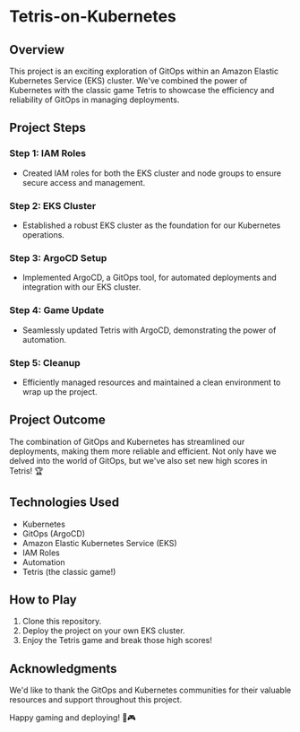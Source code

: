 # Tetris-on-Kubernetes

## Overview
This project is an exciting exploration of GitOps within an Amazon Elastic Kubernetes Service (EKS) cluster. We've combined the power of Kubernetes with the classic game Tetris to showcase the efficiency and reliability of GitOps in managing deployments.

## Project Steps

### Step 1: IAM Roles
- Created IAM roles for both the EKS cluster and node groups to ensure secure access and management.

### Step 2: EKS Cluster
- Established a robust EKS cluster as the foundation for our Kubernetes operations.

### Step 3: ArgoCD Setup
- Implemented ArgoCD, a GitOps tool, for automated deployments and integration with our EKS cluster.

### Step 4: Game Update
- Seamlessly updated Tetris with ArgoCD, demonstrating the power of automation.

### Step 5: Cleanup
- Efficiently managed resources and maintained a clean environment to wrap up the project.

## Project Outcome
The combination of GitOps and Kubernetes has streamlined our deployments, making them more reliable and efficient. Not only have we delved into the world of GitOps, but we've also set new high scores in Tetris! 🏆

## Technologies Used
- Kubernetes
- GitOps (ArgoCD)
- Amazon Elastic Kubernetes Service (EKS)
- IAM Roles
- Automation
- Tetris (the classic game!)

## How to Play
1. Clone this repository.
2. Deploy the project on your own EKS cluster.
3. Enjoy the Tetris game and break those high scores!

## Acknowledgments
We'd like to thank the GitOps and Kubernetes communities for their valuable resources and support throughout this project.

Happy gaming and deploying! 🚀🎮
